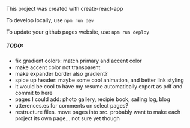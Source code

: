 This project was created with create-react-app

To develop locally, use `npm run dev`

To update your github pages website, use `npm run deploy`

##### TODO:

- fix gradient colors: match primary and accent color
- make accent color not transparent
- make expander border also gradient?
- spice up header: maybe some cool animation, and better link styling
- it would be cool to have my resume automatically export as pdf and commit to here
- pages I could add: photo gallery, recipie book, sailing log, blog
- utterences.es for comments on select pages?
- restructure files. move pages into src. probably want to make each project its own page... not sure yet though
